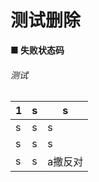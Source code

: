 # 测试删除
**■ 失败状态码** 
###### 测试

|   1   |  s    |   s   |
| ---- | ---- | ---- |
|  s    |   s   |  s    |
|    s  |  s    |    s  |
|    s  |  s    |   a撒反对   |

